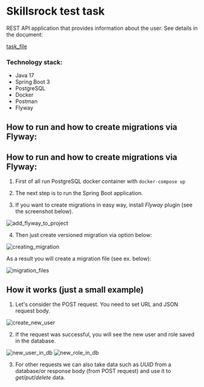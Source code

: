# Skillsrock test task

REST API application that provides information about the user.
See details in the document:

[task_file](src/main/resources/readme_content/task.pdf)

### Technology stack: ###

- Java 17
- Spring Boot 3
- PostgreSQL
- Docker
- Postman
- Flyway

## How to run and how to create migrations via Flyway:

## How to run and how to create migrations via Flyway:

1. First of all run PostgreSQL docker container with
   ```docker-compose up```
2. The next step is to run the Spring Boot application.

3. If you want to create migrations in easy way, install *Flyway* plugin (see the screenshot below).

![add_flyway_to_project](src/main/resources/readme_content/flyway_add.png)

4. Then just create versioned migration via option below:

![creating_migration](src/main/resources/readme_content/add_new_migration.png)

As a result you will create a migration file (see ex. below):

![migration_files](src/main/resources/readme_content/migrations_files.png)

## How it works (just a small example)


1. Let's consider the POST request. You need to set URL and JSON request body.

![create_new_user](src/main/resources/readme_content/postman_post.png)

2. If the request was successful, you will see the new user and role saved in the database.

![new_user_in_db](src/main/resources/readme_content/new_user_db.png)
![new_role_in_db](src/main/resources/readme_content/new_role_db.png)

3. For other requests we can also take data such as *UUID* from a
   database/or response body (from POST request) and use it to *get*/*put*/*delete* data.



